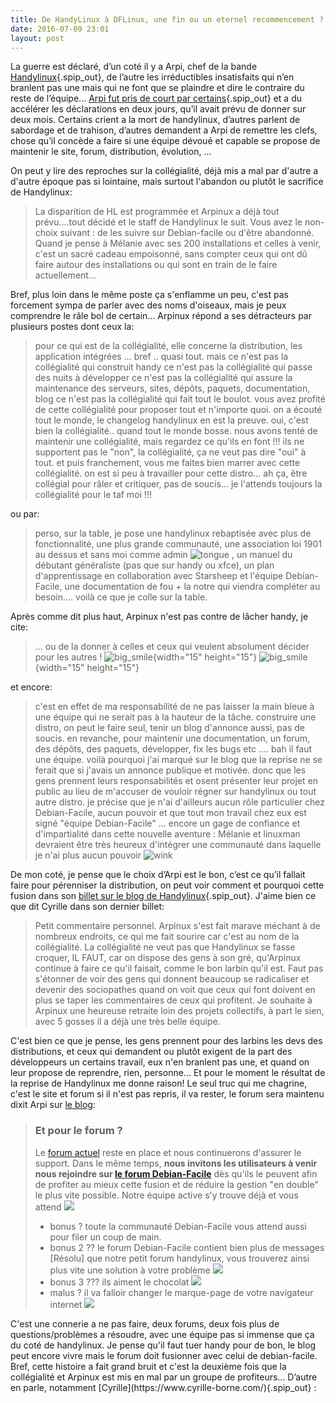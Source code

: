 ```yaml
---
title: De HandyLinux à DFLinux, une fin ou un eternel recommencement ? #1
date: 2016-07-09 23:01
layout: post
---
```


<div class="texte">

La guerre est déclaré, d’un coté il y a Arpi, chef de la bande
[Handylinux](http://blog.handylinux.org/){.spip_out}, de l’autre les
irréductibles insatisfaits qui n’en branlent pas une mais qui ne font
que se plaindre et dire le contraire du reste de l’équipe... [Arpi fut
pris de court par
certains](https://handylinux.org/forum/viewtopic.php?id=2543){.spip_out}
et a du accélérer les déclarations en deux jours, qu’il avait prévu de
donner sur deux mois. Certains crient a la mort de handylinux, d’autres
parlent de sabordage et de trahison, d’autres demandent a Arpi de
remettre les clefs, chose qu’il concède a faire si une équipe dévoué et
capable se propose de maintenir le site, forum, distribution, évolution,
...  
<!--more-->  
On peut y lire des reproches sur la collégialité, déjà mis a mal par
d'autre a d'autre époque pas si lointaine, mais surtout l'abandon ou
plutôt le sacrifice de Handylinux:  
> La disparition de HL est programmée et Arpinux a déjà tout
> prévu....tout décidé et le staff de Handylinux le suit. Vous avez le
> non-choix suivant : de les suivre sur Debian-facile ou d'être
> abandonné. Quand je pense à Mélanie avec ses 200 installations et
> celles à venir, c'est un sacré cadeau empoisonné, sans compter ceux
> qui ont dû faire autour des installations ou qui sont en train de le
> faire actuellement...
> </p>

Bref, plus loin dans le même poste ça s'enflamme un peu, c'est pas
forcement sympa de parler avec des noms d'oiseaux, mais je peux
comprendre le râle bol de certain... Arpinux répond a ses détracteurs
par plusieurs postes dont ceux la:  

> pour ce qui est de la collégialité, elle concerne la distribution, les
> application intégrées ... bref .. quasi tout. mais ce n'est pas la
> collégialité qui construit handy ce n'est pas la collégialité qui
> passe des nuits à développer ce n'est pas la collégialité qui assure
> la maintenance des serveurs, sites, dépôts, paquets, documentation,
> blog ce n'est pas la collégialité qui fait tout le boulot. vous avez
> profité de cette collégialité pour proposer tout et n'importe quoi. on
> a écouté tout le monde, le changelog handylinux en est la preuve. oui,
> c'est bien la collégialité.. quand tout le monde bosse. nous avons
> tenté de maintenir une collégialité, mais regardez ce qu'ils en font
> !!! ils ne supportent pas le "non", la collégialité, ça ne veut pas
> dire "oui" à tout. et puis franchement, vous me faites bien marrer
> avec cette collégialité. on est si peu à travailler pour cette
> distro... ah ça, être collégial pour râler et critiquer, pas de
> soucis... je l'attends toujours la collégialité pour le taf moi !!!
> </p>

ou par:  

> perso, sur la table, je pose une handylinux rebaptisée avec plus de
> fonctionnalité, une plus grande communauté, une association loi 1901 
> au dessus et sans moi comme admin
> ![tongue](https://handylinux.org/forum/plugins/ezbbc/style/smilies/tongue.png)
> , un manuel du débutant généraliste (pas que sur handy ou xfce), un
> plan d'apprentissage en collaboration avec Starsheep et l'équipe
> Debian-Facile, une documentation de fou + la notre qui viendra
> compléter au besoin.... voilà ce que je colle sur la table.
> </p>

Après comme dit plus haut, Arpinux n'est pas contre de lâcher handy, je
cite:  

> ... ou de la donner à celles et ceux qui veulent absolument décider
> pour les autres !
> ![big\_smile](https://debian-facile.org/img/smilies/big_smile.png){width="15"
> height="15"}
> ![big\_smile](https://debian-facile.org/img/smilies/big_smile.png){width="15"
> height="15"}
> </p>

et encore:  

> c'est en effet de ma responsabilité de ne pas laisser la main bleue à
> une équipe qui ne serait pas à la hauteur de la tâche. construire une
> distro, on peut le faire seul, tenir un blog d'annonce aussi, pas de
> soucis. en revanche, pour maintenir une documentation, un forum, des
> dépôts, des paquets, développer, fix les bugs etc .... bah il faut une
> équipe. voilà pourquoi j'ai marqué sur le blog que la reprise ne se
> ferait que si j'avais un annonce publique et motivée. donc que les
> gens prennent leurs responsabilités et osent présenter leur projet en
> public au lieu de m'accuser de vouloir régner sur handylinux ou tout
> autre distro. je précise que je n'ai d'ailleurs aucun rôle particulier
> chez Debian-Facile, aucun pouvoir et que tout mon travail chez eux est
> signé "équipe Debian-Facile" ... encore un gage de confiance et
> d'impartialité dans cette nouvelle aventure : Mélanie et linuxman
> devraient être très heureux d'intégrer une communauté dans laquelle je
> n'ai plus aucun pouvoir
> ![wink](https://handylinux.org/forum/plugins/ezbbc/style/smilies/wink.png)
> </p>

De mon coté, je pense que le choix d’Arpi est le bon, c’est ce qu’il
fallait faire pour pérenniser la distribution, on peut voir comment et
pourquoi cette fusion dans son [billet sur le blog de
Handylinux](http://blog.handylinux.org/article250/de-handylinux-a-dflinux-tous-les-details-de-la-transition){.spip_out}.
J'aime bien ce que dit Cyrille dans son dernier billet:  

> Petit commentaire personnel. Arpinux s'est fait marave méchant à de
> nombreux endroits, ce qui me fait sourire car c'est au nom de la
> collégialité. La collégialité ne veut pas que Handylinux se fasse
> croquer, IL FAUT, car on dispose des gens à son gré, qu'Arpinux
> continue à faire ce qu'il faisait, comme le bon larbin qu'il est. Faut
> pas s'étonner de voir des gens qui donnent beaucoup se radicaliser et
> devenir des sociopathes quand on voit que ceux qui font doivent en
> plus se taper les commentaires de ceux qui profitent. Je souhaite à
> Arpinux une heureuse retraite loin des projets collectifs, à part le
> sien, avec 5 gosses il a déjà une très belle équipe.
> </p>

C'est bien ce que je pense, les gens prennent pour des larbins les devs
des distributions, et ceux qui demandent ou plutôt exigent de la part
des développeurs un certains travail, eux n'en branlent pas une, et
quand on leur propose de reprendre, rien, personne... Et pour le moment
le résultat de la reprise de Handylinux me donne raison! Le seul truc
qui me chagrine, c'est le site et forum si il n'est pas repris, il va
rester, le forum sera maintenu dixit Arpi sur [le
blog](http://blog.handylinux.org/):  

> ### Et pour le forum ?
>
> Le [forum actuel](https://handylinux.org/forum "forum actuel") reste
> en place et nous continuerons d'assurer le support. Dans le même
> temps, **nous invitons les utilisateurs à venir nous rejoindre sur [le
> forum
> Debian-Facile](https://debian-facile.org/forum.php "le forum Debian-Facile")**
> dès qu'ils le peuvent afin de profiter au mieux cette fusion et de
> réduire la gestion "en double" le plus vite possible. Notre équipe
> active s'y trouve déjà et vous attend
> ![](http://blog.handylinux.org/plugins/plxeditor/plxeditor/smilies/smile.png)
>
> -   bonus ? toute la communauté Debian-Facile vous attend aussi pour
>     filer un coup de main.
> -   bonus 2 ?? le forum Debian-Facile contient bien plus de messages
>     \[Résolu\] que notre petit forum handylinux, vous trouverez ainsi
>     plus vite une solution à votre problème
>     ![](http://blog.handylinux.org/plugins/plxeditor/plxeditor/smilies/wink.png)
> -   bonus 3 ??? ils aiment le chocolat
>     ![](http://blog.handylinux.org/plugins/plxeditor/plxeditor/smilies/big_smile.png)
> -   malus ? il va falloir changer le marque-page de votre navigateur
>     internet
>     ![](http://blog.handylinux.org/plugins/plxeditor/plxeditor/smilies/neutral.png)

<p>
C'est une connerie a ne pas faire, deux forums, deux fois plus de
questions/problèmes a résoudre, avec une équipe pas si immense que ça du
coté de handylinux. Je pense qu'il faut tuer handy pour de bon, le blog
peut encore vivre mais le forum doit fusionner avec celui de
debian-facile. Bref, cette histoire a fait grand bruit et c'est la
deuxième fois que la collégialité et Arpinux est mis en mal par un
groupe de profiteurs... D’autre en parle, notamment
[Cyrille](https://www.cyrille-borne.com/){.spip_out} :  
<https://www.cyrille-borne.com/article2527/handylinux-deviendra-dflinux-ou-un-autre-nom-sans-douleur>  
<https://www.cyrille-borne.com/article2525/rtfm-ou-presque>  
<https://www.cyrille-borne.com/article2523/handylinux-ou-les-missions-impossibles>

</div>
